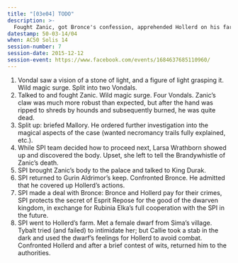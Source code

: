 ```yaml
---
title: "[03e04] TODO"
description: >-
  Fought Zanic, got Bronce's confession, apprehended Hollerd on his farm. One day of downtime after this case.
datestamp: 50-03-14/04
when: AC50 Solis 14
session-number: 7
session-date: 2015-12-12
session-event: https://www.facebook.com/events/1684637685110960/
---
```


1. Vondal saw a vision of a stone of light, and a figure of light grasping it. Wild magic surge. Split into two Vondals.
2. Talked to and fought Zanic. Wild magic surge. Four Vondals. Zanic’s claw was much more robust than expected, but after the hand was ripped to shreds by hounds and subsequently burned, he was quite dead.
3. Split up: briefed Mallory. He ordered further investigation into the magical aspects of the case (wanted necromancy trails fully explained, etc.).
4. While SPI team decided how to proceed next, Larsa Wrathborn showed up and discovered the body. Upset, she left to tell the Brandywhistle of Zanic’s death.
5. SPI brought Zanic’s body to the palace and talked to King Durak.
6. SPI returned to Gurin Aldrimor’s keep. Confronted Bronce. He admitted that he covered up Hollerd’s actions.
7. SPI made a deal with Bronce: Bronce and Hollerd pay for their crimes, SPI protects the secret of Esprit Repose for the good of the dwarven kingdom, in exchange for Rubinia Elka’s full cooperation with the SPI in the future.
8. SPI went to Hollerd’s farm. Met a female dwarf from Sima’s village. Tybalt tried (and failed) to intimidate her; but Callie took a stab in the dark and used the dwarf’s feelings for Hollerd to avoid combat. Confronted Hollerd and after a brief contest of wits, returned him to the authorities.
